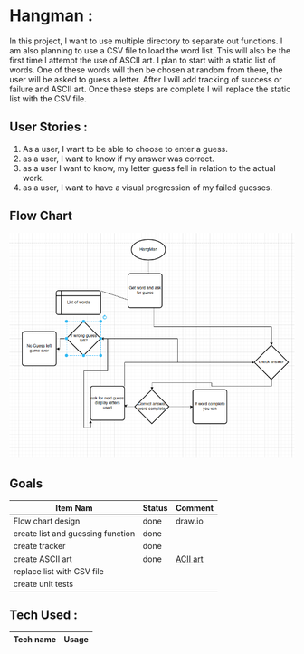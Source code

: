 # Hangman :
In this project, I want to use multiple directory to separate out functions. I am also planning to
use a CSV file to load the word list. This will also be the first time I attempt the use of ASCII art.
I plan to start with a static list of words. One of these words will then be chosen at random from there, the user will
be asked to guess a letter. After I will add tracking of success or failure and ASCII art. Once these steps are complete
I will replace the static list with the CSV file.

## User Stories :

1. As a user, I want to be able to choose to enter a guess.
2. as a user, I want to know if my answer was correct.
3. as a user I want to know, my letter guess fell in relation to the actual work.
4. as a user, I want to have a visual progression of my failed guesses.

## Flow Chart

![Screenshot_20240225_101231.png](resources/Screenshot_20240225_101231.png)

## Goals

| Item Nam                          | Status | Comment                                                                          |
|-----------------------------------|--------|----------------------------------------------------------------------------------|
| Flow chart design                 | done   | draw.io                                                                          |
| create list and guessing function | done   |                                                                                  |
| create tracker                    | done   |                                                                                  |
| create ASCII art                  | done   | [ACII art](https://gist.github.com/chrishorton/8510732aa9a80a03c829b09f12e20d9c) |
| replace list with CSV file        |        |                                                                                  |
| create unit tests                 |        |                                                                                  |

## Tech Used :

| Tech name | Usage |
|-----------|-------|
